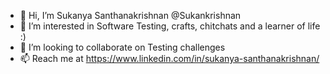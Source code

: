 - 👋 Hi, I’m Sukanya Santhanakrishnan @Sukankrishnan
- 👀 I’m interested in Software Testing, crafts, chitchats and a learner of life :)
- 💞️ I’m looking to collaborate on Testing challenges
- 📫 Reach me at https://www.linkedin.com/in/sukanya-santhanakrishnan/

<!---
Sukankrishnan/Sukankrishnan is a ✨ special ✨ repository because its `README.md` (this file) appears on your GitHub profile.
You can click the Preview link to take a look at your changes.
--->
